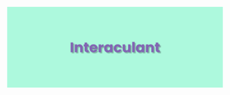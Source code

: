 ![](https://github.com/Virnirr/Interaculant-Volunteer-Hub/blob/main/static/image/banner.png?raw=true)

